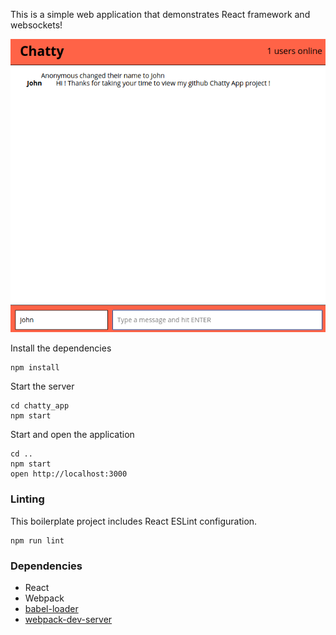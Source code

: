 This is a simple web application that demonstrates React framework and websockets!

!["screenshot description"](https://github.com/jpftolentino/ChattyApp/blob/master/docs/ChattyApp.png?raw=true)

Install the dependencies

```
npm install
```
Start the server

```
cd chatty_app
npm start
```
Start and open the application

```
cd ..
npm start
open http://localhost:3000
```

### Linting

This boilerplate project includes React ESLint configuration.

```
npm run lint
```

### Dependencies

* React
* Webpack
* [babel-loader](https://github.com/babel/babel-loader)
* [webpack-dev-server](https://github.com/webpack/webpack-dev-server)

